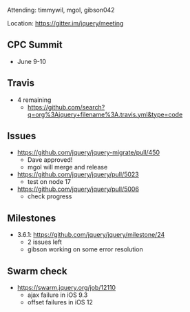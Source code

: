 Attending: timmywil, mgol, gibson042

Location: https://gitter.im/jquery/meeting

## CPC Summit
* June 9-10

## Travis
* 4 remaining
    - https://github.com/search?q=org%3Ajquery+filename%3A.travis.yml&type=code 

## Issues
* https://github.com/jquery/jquery-migrate/pull/450
    - Dave approved!
    - mgol will merge and release
* https://github.com/jquery/jquery/pull/5023
    - test on node 17
* https://github.com/jquery/jquery/pull/5006
    - check progress

## Milestones
* 3.6.1: https://github.com/jquery/jquery/milestone/24
    - 2 issues left
    - gibson working on some error resolution

## Swarm check
* https://swarm.jquery.org/job/12110 
    - ajax failure in iOS 9.3
    - offset failures in iOS 12
